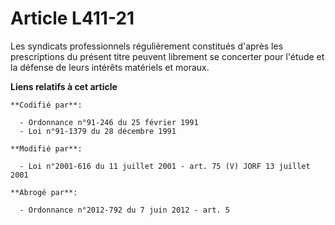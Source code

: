 # Article L411-21

Les syndicats professionnels régulièrement constitués d'après les prescriptions du présent titre peuvent librement se
concerter pour l'étude et la défense de leurs intérêts matériels et moraux.

**Liens relatifs à cet article**

	**Codifié par**:

	  - Ordonnance n°91-246 du 25 février 1991
	  - Loi n°91-1379 du 28 décembre 1991

	**Modifié par**:

	  - Loi n°2001-616 du 11 juillet 2001 - art. 75 (V) JORF 13 juillet 2001

	**Abrogé par**:

	  - Ordonnance n°2012-792 du 7 juin 2012 - art. 5

